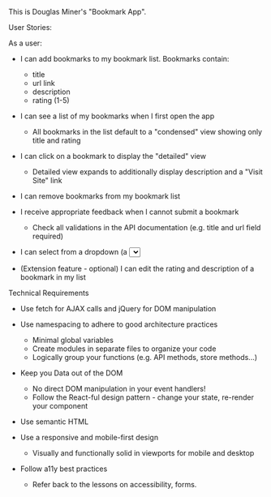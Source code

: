 This is Douglas Miner's "Bookmark App".


User Stories:

As a user:

* I can add bookmarks to my bookmark list. Bookmarks contain:

  * title
  * url link
  * description
  * rating (1-5)

* I can see a list of my bookmarks when I first open the app

  * All bookmarks in the list default to a "condensed" view showing only title
    and rating

* I can click on a bookmark to display the "detailed" view

  * Detailed view expands to additionally display description and a "Visit Site" link

* I can remove bookmarks from my bookmark list

* I receive appropriate feedback when I cannot submit a bookmark

  * Check all validations in the API documentation (e.g. title and url field required)

* I can select from a dropdown (a <select> element) a "minimum rating" to filter the list by all bookmarks rated at or above the chosen selection

* (Extension feature - optional) I can edit the rating and description of a bookmark in my list

Technical Requirements

* Use fetch for AJAX calls and jQuery for DOM manipulation

* Use namespacing to adhere to good architecture practices

  * Minimal global variables
  * Create modules in separate files to organize your code
  * Logically group your functions (e.g. API methods, store methods...)

* Keep you Data out of the DOM
  
  * No direct DOM manipulation in your event handlers!
  * Follow the React-ful design pattern - change your state, re-render your component

* Use semantic HTML

* Use a responsive and mobile-first design
  
  * Visually and functionally solid in viewports for mobile and desktop

* Follow a11y best practices
  
  * Refer back to the lessons on accessibility, forms.